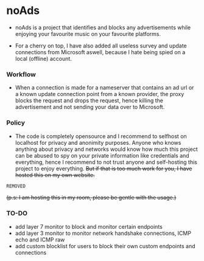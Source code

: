 # noAds

- noAds is a project that identifies and blocks any advertisements while enjoying your favourite music on your favourite platforms.

- For a cherry on top, I have also added all useless survey and update connections from Microsoft aswell, because I hate being spied on a local (offline) account.

### Workflow

- When a connection is made for a nameserver that contains an ad url or a known update connection point from a known provider, the proxy blocks the request and drops the request, hence killing the advertisement and not sending your data over to Microsoft.

### Policy

- The code is completely opensource and I recommend to selfhost on localhost for privacy and anonimity purposes. Anyone who knows anything about privacy and networks would know how much this project can be abused to spy on your private information like credentials and everything, hence I recommend to not trust anyone and self-hosting this project to enjoy everything. ~~But if that is too much work for you, I have hosted this on my own website.~~

```bash
REMOVED
```

~~(p.s: I am hosting this in my room, please be gentle with the usage.)~~

### TO-DO

- add layer 7 monitor to block and monitor certain endpoints 
- add layer 3 monitor to monitor network handshake connections, ICMP echo and ICMP raw
- add custom blocklist for users to block their own custom endpoints and connections